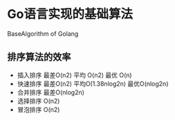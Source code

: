 # Go语言实现的基础算法
BaseAlgorithm of Golang 


排序算法的效率
---
* 插入排序 最差O(n2) 平均  O(n2) 最优 O(n)
* 快速排序 最差O(n2) 平均O(1.38nlog2n) 最优O(nlog2n)
* 合并排序 最差O(nlog2n)
* 选择排序	O(n2)
* 冒泡排序	O(n2)

